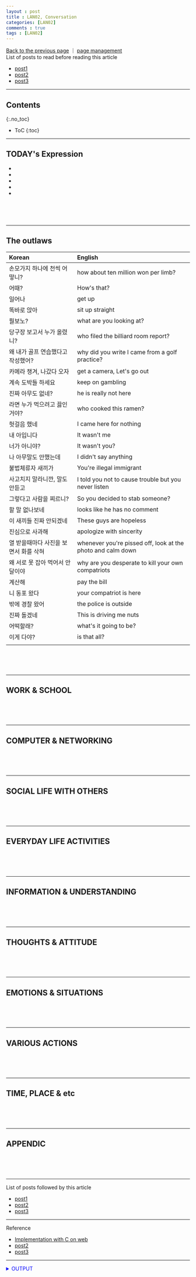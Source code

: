 ```yaml
---
layout : post
title : LAN02, Conversation
categories: [LAN02]
comments : true
tags : [LAN02]
---
```

[Back to the previous page](https://userdyk-github.github.io/Study.html) ｜ <a href="https://github.com/userdyk-github/userdyk-github.github.io/blob/master/_posts/LAN02/2019-08-13-LAN02-Conversation.md" target="_blank">page management</a><br>
List of posts to read before reading this article
- <a href='https://userdyk-github.github.io/'>post1</a>
- <a href='https://userdyk-github.github.io/'>post2</a>
- <a href='https://userdyk-github.github.io/'>post3</a>

---

## Contents
{:.no_toc}

* ToC
{:toc}

<hr class="division1">



## **TODAY's Expression**

- 
- 
- 
- 
- 


<br><br><br>
<hr class="division2">

## **The outlaws**

|Korean|English|
|:--|:--|
|손모가지 하나에 천씩 어떻니?|how about ten million won per limb?|
|어때?|How's that?|
|일어나|get up|
|똑바로 앉아|sit up straight|
|뭘보노?|what are you looking at?|
|당구장 보고서 누가 올렸니?|who filed the billiard room report?|
|왜 내가 골프 연습했다고 작성했어?|why did you write I came from a golf practice?|
|카메라 챙겨, 나갔다 오자|get a camera, Let's go out|
|계속 도박들 하세요|keep on gambling|
|진짜 아무도 없네?|he is really not here|
|라면 누가 먹으려고 끓인거야?|who cooked this ramen?|
|헛걸음 했네|I came here for nothing|
|내 아입니다|It wasn't me|
|너가 아니야?|It wasn't you?|
|나 아무말도 안했는데|I didn't say anything|
|불법체류자 새끼가|You're illegal immigrant|
|사고치지 말라니깐, 말도 안듣고|I told you not to cause trouble but you never listen|
|그렇다고 사람을 찌르니?|So you decided to stab someone?|
|할 말 없나보네|looks like he has no comment|
|이 새끼들 진짜 안되겠네|These guys are hopeless|
|진심으로 사과해|apologize with sincerity|
|열 받을때마다 사진을 보면서 화를 삭혀|whenever you're pissed off, look at the photo and calm down|
|왜 서로 못 잡아 먹어서 안달이야|why are you desperate to kill your own compatriots|
|계산해|pay the bill|
|니 동포 왔다|your compatriot is here|
|밖에 경찰 왔어|the police is outside|
|진짜 돌겠네|This is driving me nuts|
|어떡할래?|what's it going to be?|
|이게 다야?|is that all?|
|||



<br><br><br>
<hr class="division2">

## **WORK & SCHOOL**

<br><br><br>
<hr class="division2">

## **COMPUTER & NETWORKING**

<br><br><br>
<hr class="division2">

## **SOCIAL LIFE WITH OTHERS**

<br><br><br>
<hr class="division2">

## **EVERYDAY LIFE ACTIVITIES**

<br><br><br>
<hr class="division2">

## **INFORMATION & UNDERSTANDING**

<br><br><br>
<hr class="division2">

## **THOUGHTS & ATTITUDE**

<br><br><br>
<hr class="division2">

## **EMOTIONS & SITUATIONS**

<br><br><br>
<hr class="division2">

## **VARIOUS ACTIONS**

<br><br><br>
<hr class="division2">

## **TIME, PLACE & etc**

<br><br><br>
<hr class="division2">

## **APPENDIC**

<br><br><br>
<hr class="division1">

List of posts followed by this article
- [post1](https://userdyk-github.github.io/)
- <a href='https://userdyk-github.github.io/'>post2</a>
- <a href='https://userdyk-github.github.io/'>post3</a>

---

Reference
- <a href='https://repl.it/languages/c' target="_blank">Implementation with C on web</a>
- <a href='https://userdyk-github.github.io/'>post2</a>
- <a href='https://userdyk-github.github.io/'>post3</a>

---

<details markdown="1">
<summary class='jb-small' style="color:blue">OUTPUT</summary>
<hr class='division3'>
    <details markdown="1">
    <summary class='jb-small' style="color:red">OUTPUT</summary>
    <hr class='division3_1'>
    <hr class='division3_1'>
    </details>
<hr class='division3'>
</details>




